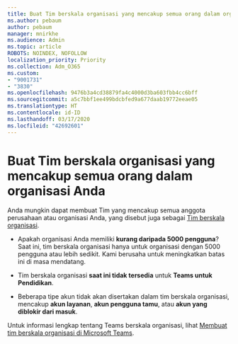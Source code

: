 ```yaml
---
title: Buat Tim berskala organisasi yang mencakup semua orang dalam organisasi Anda
ms.author: pebaum
author: pebaum
manager: mnirkhe
ms.audience: Admin
ms.topic: article
ROBOTS: NOINDEX, NOFOLLOW
localization_priority: Priority
ms.collection: Adm_O365
ms.custom:
- "9001731"
- "3830"
ms.openlocfilehash: 9476b3a4cd38879fa4c4000d3ba603fbb4cc6bff
ms.sourcegitcommit: a5c7bbf1ee499bdcbfed9a677daab19772eeae05
ms.translationtype: HT
ms.contentlocale: id-ID
ms.lasthandoff: 03/17/2020
ms.locfileid: "42692601"
---
```

# <a name="create-an-org-wide-team-that-includes-everyone-in-your-organization"></a>Buat Tim berskala organisasi yang mencakup semua orang dalam organisasi Anda

Anda mungkin dapat membuat Tim yang mencakup semua anggota perusahaan atau organisasi Anda, yang disebut juga sebagai [Tim berskala organisasi](https://docs.microsoft.com/microsoftteams/create-an-org-wide-team).

- Apakah organisasi Anda memiliki **kurang daripada 5000 pengguna**? Saat ini, tim berskala organisasi hanya untuk organisasi dengan 5000 pengguna atau lebih sedikit. Kami berusaha untuk meningkatkan batas ini di masa mendatang.

- Tim berskala organisasi **saat ini tidak tersedia** untuk **Teams untuk Pendidikan**.

- Beberapa tipe akun tidak akan disertakan dalam tim berskala organisasi, mencakup **akun layanan**, **akun pengguna tamu**, atau **akun yang diblokir dari masuk**.

Untuk informasi lengkap tentang Teams berskala organisasi, lihat [Membuat tim berskala organisasi di Microsoft Teams](https://docs.microsoft.com/microsoftteams/create-an-org-wide-team). 
